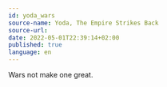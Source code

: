 ```yaml
---
id: yoda_wars
source-name: Yoda, The Empire Strikes Back
source-url:
date: 2022-05-01T22:39:14+02:00
published: true
language: en
---
```


Wars not make one great.
